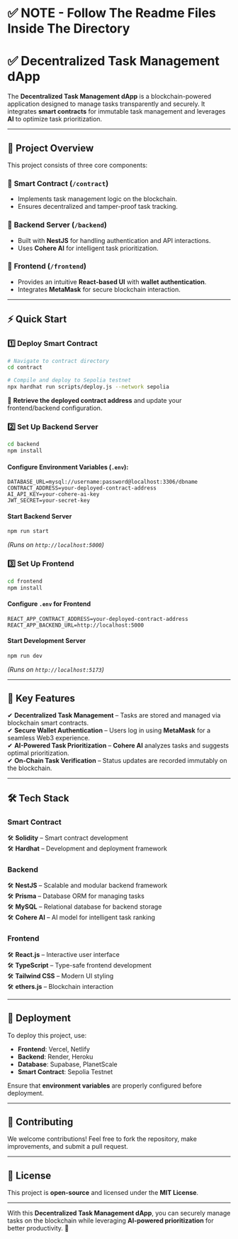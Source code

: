 # ✅ NOTE - Follow The Readme Files Inside The Directory  
# ✅ Decentralized Task Management dApp 

The **Decentralized Task Management dApp** is a blockchain-powered application designed to manage tasks transparently and securely. It integrates **smart contracts** for immutable task management and leverages **AI** to optimize task prioritization.  

---

## 🚀 Project Overview  

This project consists of three core components:  

### 🔹 **Smart Contract (`/contract`)**  
- Implements task management logic on the blockchain.  
- Ensures decentralized and tamper-proof task tracking.  

### 🔹 **Backend Server (`/backend`)**  
- Built with **NestJS** for handling authentication and API interactions.  
- Uses **Cohere AI** for intelligent task prioritization.  

### 🔹 **Frontend (`/frontend`)**  
- Provides an intuitive **React-based UI** with **wallet authentication**.  
- Integrates **MetaMask** for secure blockchain interaction.  

---

## ⚡ Quick Start  

### **1️⃣ Deploy Smart Contract**  
```bash
# Navigate to contract directory
cd contract

# Compile and deploy to Sepolia testnet
npx hardhat run scripts/deploy.js --network sepolia
```
📌 **Retrieve the deployed contract address** and update your frontend/backend configuration.  

### **2️⃣ Set Up Backend Server**  
```bash
cd backend
npm install
```

#### Configure Environment Variables (`.env`):  
```plaintext
DATABASE_URL=mysql://username:password@localhost:3306/dbname
CONTRACT_ADDRESS=your-deployed-contract-address
AI_API_KEY=your-cohere-ai-key
JWT_SECRET=your-secret-key
```

#### Start Backend Server  
```bash
npm run start
```
_(Runs on `http://localhost:5000`)_

### **3️⃣ Set Up Frontend**  
```bash
cd frontend
npm install
```

#### Configure `.env` for Frontend  
```plaintext
REACT_APP_CONTRACT_ADDRESS=your-deployed-contract-address
REACT_APP_BACKEND_URL=http://localhost:5000
```

#### Start Development Server  
```bash
npm run dev
```
_(Runs on `http://localhost:5173`)_

---

## 🎯 Key Features  

✔ **Decentralized Task Management** – Tasks are stored and managed via blockchain smart contracts.  
✔ **Secure Wallet Authentication** – Users log in using **MetaMask** for a seamless Web3 experience.  
✔ **AI-Powered Task Prioritization** – **Cohere AI** analyzes tasks and suggests optimal prioritization.  
✔ **On-Chain Task Verification** – Status updates are recorded immutably on the blockchain.  

---

## 🛠️ Tech Stack  

### **Smart Contract**  
🛠 **Solidity** – Smart contract development  
🛠 **Hardhat** – Development and deployment framework  

### **Backend**  
🛠 **NestJS** – Scalable and modular backend framework  
🛠 **Prisma** – Database ORM for managing tasks  
🛠 **MySQL** – Relational database for backend storage  
🛠 **Cohere AI** – AI model for intelligent task ranking  

### **Frontend**  
🛠 **React.js** – Interactive user interface  
🛠 **TypeScript** – Type-safe frontend development  
🛠 **Tailwind CSS** – Modern UI styling  
🛠 **ethers.js** – Blockchain interaction  

---

## 📜 Deployment  

To deploy this project, use:  

- **Frontend**: Vercel, Netlify  
- **Backend**: Render, Heroku  
- **Database**: Supabase, PlanetScale  
- **Smart Contract**: Sepolia Testnet  

Ensure that **environment variables** are properly configured before deployment.  

---

## 🤝 Contributing  

We welcome contributions! Feel free to fork the repository, make improvements, and submit a pull request.  

---

## 📄 License  

This project is **open-source** and licensed under the **MIT License**.  

---

With this **Decentralized Task Management dApp**, you can securely manage tasks on the blockchain while leveraging **AI-powered prioritization** for better productivity. 🚀
